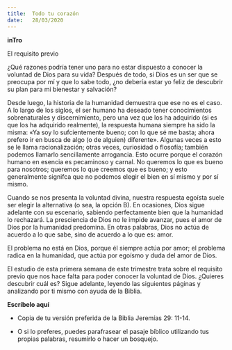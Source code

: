 ```yaml
---
title:  Todo tu corazón
date:   28/03/2020
---
```


**inTro**

El requisito previo

¿Qué razones podría tener uno para no estar dispuesto a conocer la voluntad de Dios para su vida? Después de todo, si Dios es un ser que se preocupa por mí y que lo sabe todo, ¿no debería estar yo feliz de descubrir su plan para mi bienestar y salvación?

Desde luego, la historia de la humanidad demuestra que ese no es el caso. A lo largo de los siglos, el ser humano ha deseado tener conocimientos sobrenaturales y discernimiento, pero una vez que los ha adquirido (si es que los ha adquirido realmente), la respuesta humana siempre ha sido la misma: «Ya soy lo sufcientemente bueno; con lo que sé me basta; ahora prefero ir en busca de algo (o de alguien) diferente». Algunas veces a esto se le llama racionalización; otras veces, curiosidad o flosofía; también podemos llamarlo sencillamente arrogancia. Esto ocurre porque el corazón humano en esencia es pecaminoso y carnal. No queremos lo que es bueno para nosotros; queremos lo que creemos que es bueno; y esto generalmente signifca que no podemos elegir el bien en sí mismo y por sí mismo.

Cuando se nos presenta la voluntad divina, nuestra respuesta egoísta suele ser elegir la alternativa (o sea, la opción B). En ocasiones, Dios sigue adelante con su escenario, sabiendo perfectamente bien que la humanidad lo rechazará. La presciencia de Dios no le impide avanzar, pues el amor de Dios por la humanidad predomina. En otras palabras, Dios no actúa de acuerdo a lo que sabe, sino de acuerdo a lo que es: amor.

El problema no está en Dios, porque él siempre actúa por amor; el problema radica en la humanidad, que actúa por egoísmo y duda del amor de Dios.

El estudio de esta primera semana de este trimestre trata sobre el requisito previo que nos hace falta para poder conocer la voluntad de Dios. ¿Quieres descubrir cuál es? Sigue adelante, leyendo las siguientes páginas y analizando por ti mismo con ayuda de la Biblia.

**Escríbelo aquí**

- Copia de tu versión preferida de la Biblia Jeremías 29: 11-14.

- O si lo preferes, puedes parafrasear el pasaje bíblico utilizando tus propias palabras, resumirlo o hacer un bosquejo.
